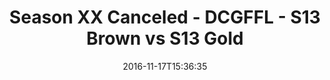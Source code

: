 ---
title: Season XX Canceled - DCGFFL - S13 Brown vs S13 Gold
teams-score:
- team: _teams/s13-brown.md
  score: 40
- team: _teams/s13-gold.md
  score: 27
mvp: S. Karson (Brown), A. Hines (Gold)
game-ball: M. Nocella (Brown), C. Melhauser (Gold)
season: 13
week: 8
date: '2016-11-17T15:36:35'
pageid: season-13-playoffs-november-13-2016-4812-vs-4816
---